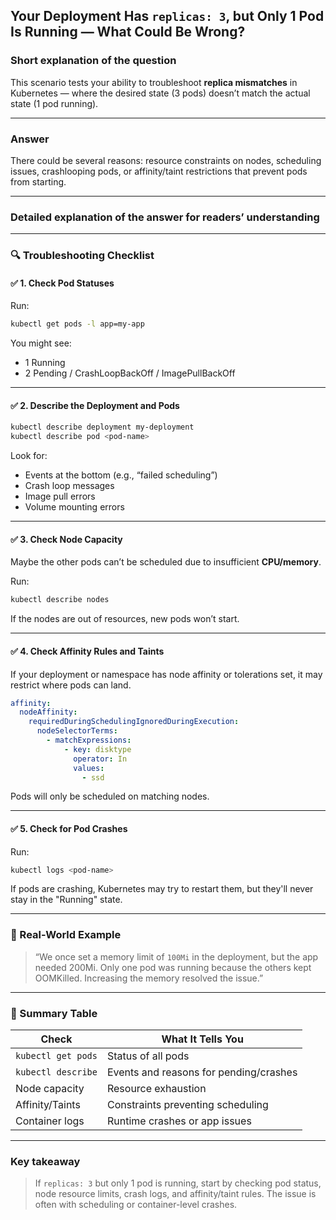 ## Your Deployment Has `replicas: 3`, but Only 1 Pod Is Running — What Could Be Wrong?

### Short explanation of the question  
This scenario tests your ability to troubleshoot **replica mismatches** in Kubernetes — where the desired state (3 pods) doesn’t match the actual state (1 pod running).

---

### Answer  
There could be several reasons: resource constraints on nodes, scheduling issues, crashlooping pods, or affinity/taint restrictions that prevent pods from starting.

---

### Detailed explanation of the answer for readers’ understanding

---

### 🔍 Troubleshooting Checklist

#### ✅ 1. **Check Pod Statuses**

Run:
```bash
kubectl get pods -l app=my-app
```

You might see:
- 1 Running
- 2 Pending / CrashLoopBackOff / ImagePullBackOff

---

#### ✅ 2. **Describe the Deployment and Pods**

```bash
kubectl describe deployment my-deployment
kubectl describe pod <pod-name>
```

Look for:
- Events at the bottom (e.g., “failed scheduling”)
- Crash loop messages
- Image pull errors
- Volume mounting errors

---

#### ✅ 3. **Check Node Capacity**

Maybe the other pods can’t be scheduled due to insufficient **CPU/memory**.

Run:
```bash
kubectl describe nodes
```

If the nodes are out of resources, new pods won’t start.

---

#### ✅ 4. **Check Affinity Rules and Taints**

If your deployment or namespace has node affinity or tolerations set, it may restrict where pods can land.

```yaml
affinity:
  nodeAffinity:
    requiredDuringSchedulingIgnoredDuringExecution:
      nodeSelectorTerms:
        - matchExpressions:
            - key: disktype
              operator: In
              values:
                - ssd
```

Pods will only be scheduled on matching nodes.

---

#### ✅ 5. **Check for Pod Crashes**

Run:
```bash
kubectl logs <pod-name>
```

If pods are crashing, Kubernetes may try to restart them, but they'll never stay in the "Running" state.

---

### 🧪 Real-World Example

> “We once set a memory limit of `100Mi` in the deployment, but the app needed 200Mi. Only one pod was running because the others kept OOMKilled. Increasing the memory resolved the issue.”

---

### 🔄 Summary Table

| Check                         | What It Tells You                           |
|------------------------------|---------------------------------------------|
| `kubectl get pods`           | Status of all pods                          |
| `kubectl describe`           | Events and reasons for pending/crashes      |
| Node capacity                | Resource exhaustion                         |
| Affinity/Taints              | Constraints preventing scheduling           |
| Container logs               | Runtime crashes or app issues               |

---

### Key takeaway

> If `replicas: 3` but only 1 pod is running, start by checking pod status, node resource limits, crash logs, and affinity/taint rules. The issue is often with scheduling or container-level crashes.
